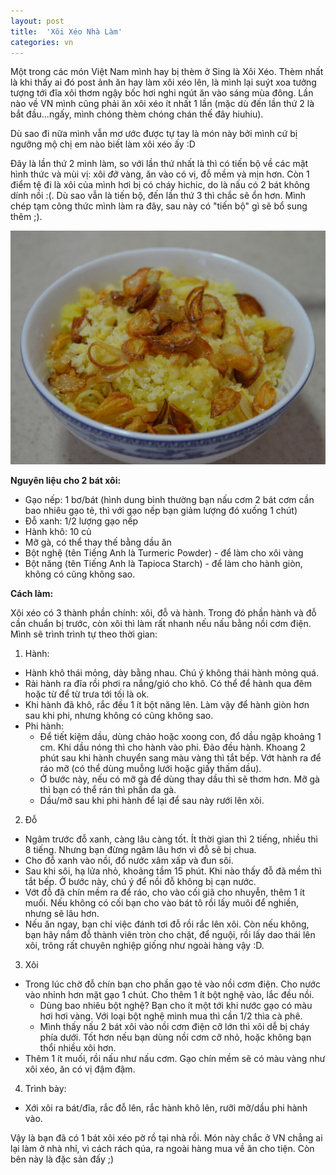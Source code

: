 ```yaml
---
layout: post
title:  'Xôi Xéo Nhà Làm'
categories: vn
---
```


Một trong các món Việt Nam mình hay bị thèm ở Sing là Xôi Xéo. Thèm nhất là khi thấy ai đó post ảnh ăn hay làm xôi xéo lên, là mình lại suýt xoa tưởng tượng tới đĩa xôi thơm ngậy bốc hơi nghi ngút ăn vào sáng mùa đông. Lần nào về VN mình cũng phải ăn xôi xéo ít nhất 1 lần (mặc dù đến lần thứ 2 là bắt đầu...ngấy, mình chóng thèm chóng chán thế đây hiuhiu). 

Dù sao đi nữa mình vẫn mơ ước được tự tay là món này bởi mình cứ bị ngưỡng mộ chị em nào biết làm xôi xéo ấy :D

Đây là lần thứ 2 mình làm, so với lần thứ nhất là thì có tiến bộ về các mặt hình thức và mùi vị: xôi *đỡ* vàng, ăn vào có vị, đỗ mềm và mịn hơn. Còn 1 điểm tệ đi là xôi của mình hơi bị có cháy hichic, do là nấu có 2 bát không dính nồi :(. Dù sao vẫn là tiến bộ, đến lần thứ 3 thì chắc sẽ ổn hơn. Mình chép tạm công thức mình làm ra đây, sau này có "tiến bộ" gì sẽ bổ sung thêm ;).

<!--More-->

![Xôi xéo](/img/xoi_xeo.JPG)

**Nguyên liệu cho 2 bát xôi:**
 
- Gạo nếp: 1 bơ/bát (hình dung bình thường bạn nấu cơm 2 bát cơm cần bao nhiêu gạo tẻ, thì với gạo nếp bạn giảm lượng đó xuống 1 chút)  
- Đỗ xanh: 1/2 lượng gạo nếp 
- Hành khô: 10 củ
- Mỡ gà, có thể thay thế bằng dầu ăn
- Bột nghệ (tên Tiếng Anh là Turmeric Powder) - để làm cho xôi vàng
- Bột năng (tên Tiếng Anh là Tapioca Starch) - để làm cho hành giòn, không có cũng không sao.

**Cách làm:**

Xôi xéo có 3 thành phần chính: xôi, đỗ và hành. Trong đó phần hành và đỗ cần chuẩn bị trước, còn xôi thì làm rất nhanh nếu nấu bằng nồi cơm điện. Mình sẽ trình trình tự theo thời gian: 

1) Hành:
- Hành khô thái mỏng, dày bằng nhau. Chú ý không thái hành mỏng quá. 
- Rải hành ra đĩa rồi phơi ra nắng/gió cho khô. Có thể để hành qua đêm hoặc từ để từ trưa tới tối là ok. 
- Khi hành đã khô, rắc đều 1 ít bột năng lên. Làm vậy để hành giòn hơn sau khi phi, nhưng không có cũng không sao.
- Phi hành:
	- Để tiết kiệm dầu, dùng chảo hoặc xoong con, đổ dầu ngập khoảng 1 cm. Khi dầu nóng thì cho hành vào phi. Đảo đều hành. Khoang 2 phút sau khi hành chuyển sang màu vàng thì tắt bếp. Vớt hành ra để ráo mỡ (có thể dùng muỗng lưới hoặc giấy thấm dầu).
	- Ở bước này, nếu có mỡ gà để dùng thay dầu thì sẽ thơm hơn. Mỡ gà thì bạn có thể rán thì phần da gà. 
	- Dầu/mỡ sau khi phi hành để lại để sau này rưới lên xôi.

2) Đỗ
- Ngâm trước đỗ xanh, càng lâu càng tốt. Ít thời gian thì 2 tiếng, nhiều thì 8 tiếng. Nhưng bạn đừng ngâm lâu hơn vì đỗ sẽ bị chua.
- Cho đỗ xanh vào nồi, đổ nước xâm xấp và đun sôi. 
- Sau khi sôi, hạ lửa nhỏ, khoảng tầm 15 phút. Khi nào thấy đỗ đã mềm thì tắt bếp. Ở bước này, chú ý để nồi đỗ không bị cạn nước.
- Vớt đỗ đã chín mềm ra để ráo, cho vào cối giã cho nhuyễn, thêm 1 ít muối. Nếu không có cối bạn cho vào bát tô rồi lấy muôi để nghiền, nhưng sẽ lâu hơn. 
- Nếu ăn ngay, bạn chỉ việc đánh tơi đỗ rồi rắc lên xôi. Còn nếu không, bạn hãy nắm đỗ thành viên tròn cho chặt, để nguội, rồi lấy dao thái lên xôi, trông rất chuyên nghiệp giống như ngoài hàng vậy :D. 

3) Xôi
- Trong lúc chờ đỗ chín bạn cho phần gạo tẻ vào nồi cơm điện. Cho nước vào nhỉnh hơn mặt gạo 1 chút. Cho thêm 1 ít bột nghệ vào, lắc đều nồi. 
	- Dùng bao nhiêu bột nghệ? Bạn cho ít một tới khi nước gạo có màu hơi hơi vàng. Với loại bột nghệ mình mua thì cần 1/2 thìa cà phê.
	- Mình thấy nấu 2 bát xôi vào nồi cơm điện cỡ lớn thì xôi dễ bị cháy phía dưới. Tốt hơn nếu bạn dùng nồi cơm cỡ nhỏ, hoặc không bạn thổi nhiều xôi hơn. 
- Thêm 1 ít muối, rồi nấu như nấu cơm. Gạo chín mềm sẽ có màu vàng như xôi xéo, ăn có vị đậm đậm.

4) Trình bày:
- Xới xôi ra bát/đĩa, rắc đỗ lên, rắc hành khô lên, rưỡi mỡ/dầu phi hành vào. 

Vậy là bạn đã có 1 bát xôi xéo pờ rồ tại nhà rồi. Món này chắc ở VN chẳng ai lại làm ở nhà nhỉ, vì cách rách qúa, ra ngoài hàng mua về ăn cho tiện. Còn bên này là đặc sản đấy ;)


